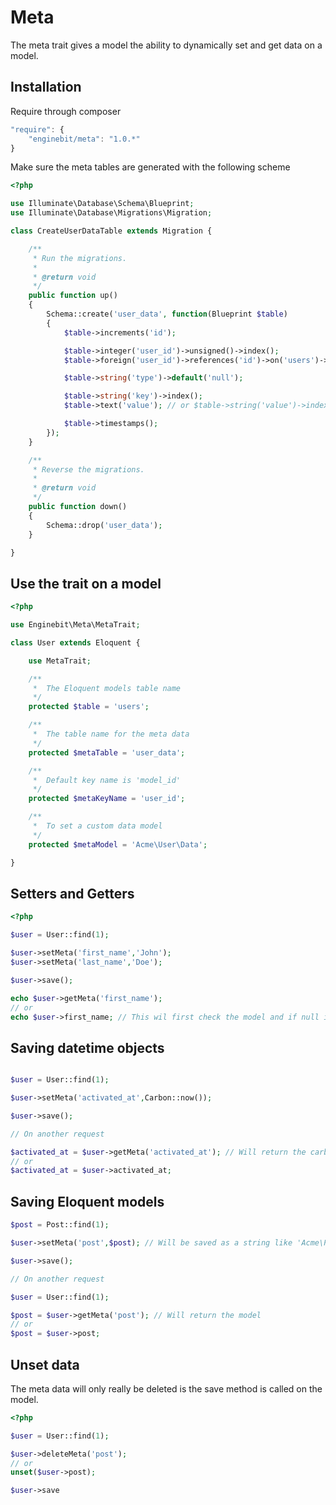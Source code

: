 # Meta

The meta trait gives a model the ability to dynamically set and get data on a model.

## Installation

Require through composer
```js
"require": {
    "enginebit/meta": "1.0.*"
}
```

Make sure the meta tables are generated with the following scheme
```php
<?php

use Illuminate\Database\Schema\Blueprint;
use Illuminate\Database\Migrations\Migration;

class CreateUserDataTable extends Migration {

	/**
	 * Run the migrations.
	 *
	 * @return void
	 */
	public function up()
	{
		Schema::create('user_data', function(Blueprint $table)
		{
			$table->increments('id');

			$table->integer('user_id')->unsigned()->index();
			$table->foreign('user_id')->references('id')->on('users')->onDelete('cascade');

			$table->string('type')->default('null');

			$table->string('key')->index();
			$table->text('value'); // or $table->string('value')->index();

			$table->timestamps();
		});
	}

	/**
	 * Reverse the migrations.
	 *
	 * @return void
	 */
	public function down()
	{
		Schema::drop('user_data');
	}

}
```
## Use the trait on a model

```php
<?php

use Enginebit\Meta\MetaTrait;

class User extends Eloquent {

    use MetaTrait;

	/**
	 *  The Eloquent models table name
	 */
	protected $table = 'users';

	/**
	 *  The table name for the meta data
	 */
	protected $metaTable = 'user_data';

	/**
	 *  Default key name is 'model_id'
	 */
	protected $metaKeyName = 'user_id';

	/**
	 *  To set a custom data model
	 */
	protected $metaModel = 'Acme\User\Data';

}
```

## Setters and Getters
```php
<?php

$user = User::find(1);

$user->setMeta('first_name','John');
$user->setMeta('last_name','Doe');

$user->save();

echo $user->getMeta('first_name');
// or
echo $user->first_name; // This wil first check the model and if null is returned it wil check the meta model
```

## Saving datetime objects
```php

$user = User::find(1);

$user->setMeta('activated_at',Carbon::now());

$user->save();

// On another request

$activated_at = $user->getMeta('activated_at'); // Will return the carbon object
// or
$activated_at = $user->activated_at;
```

## Saving Eloquent models
```php
$post = Post::find(1);

$user->setMeta('post',$post); // Will be saved as a string like 'Acme\Posts\Post#1'

$user->save();

// On another request

$user = User::find(1);

$post = $user->getMeta('post'); // Will return the model
// or
$post = $user->post;
```

## Unset data
The meta data will only really be deleted is the save method is called on the model.

``` php
<?php

$user = User::find(1);

$user->deleteMeta('post');
// or
unset($user->post);

$user->save
```
